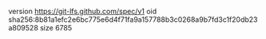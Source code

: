 version https://git-lfs.github.com/spec/v1
oid sha256:8b81a1efc2e6bc775e6d4f71fa9a157788b3c0268a9b7fd3c1f20db23a809528
size 6785
